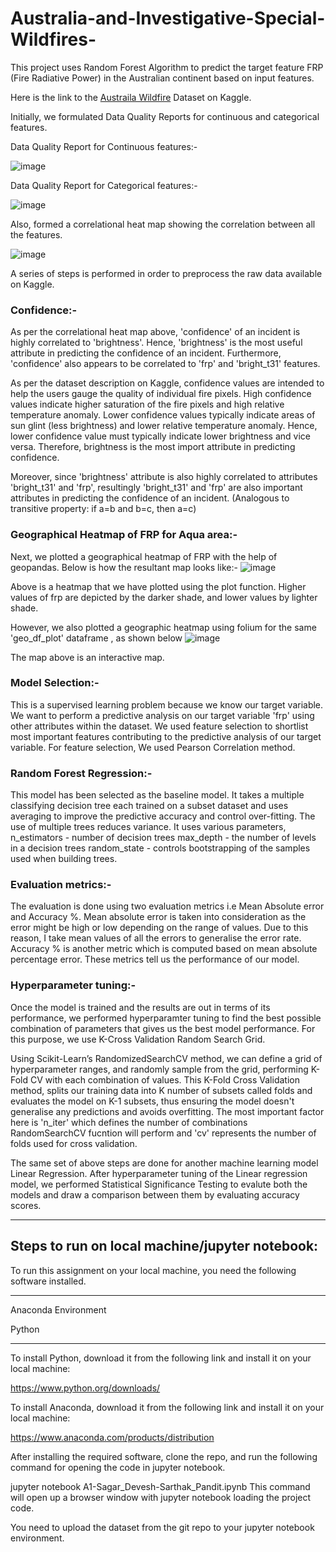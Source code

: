 # Australia-and-Investigative-Special-Wildfires-
This project uses Random Forest Algorithm to predict the target feature FRP (Fire Radiative Power) in the Australian continent based on input features. 

Here is the link to the [Austraila Wildfire](https://www.kaggle.com/datasets/brsdincer/australia-and-investigative-special-wildfires-data) Dataset on Kaggle. 


Initially, we formulated Data Quality Reports for continuous and categorical features. 

Data Quality Report for Continuous features:-

![image](https://github.com/sagardevesh/Australia-and-Investigative-Special-Wildfires-/assets/25725480/b23a68e7-7b3b-4c45-8ae4-972d10152878)

Data Quality Report for Categorical features:-

![image](https://github.com/sagardevesh/Australia-and-Investigative-Special-Wildfires-/assets/25725480/6366771b-0347-4e92-a228-54513d939105)

Also, formed a correlational heat map showing the correlation between all the features.

![image](https://github.com/sagardevesh/Australia-and-Investigative-Special-Wildfires-/assets/25725480/0581af62-d205-4cb9-b655-0376230a30ab)

A series of steps is performed in order to preprocess the raw data available on Kaggle. 

### Confidence:-

As per the correlational heat map above, 'confidence' of an incident is highly correlated to 'brightness'. Hence, 'brightness' is the most useful attribute in predicting the confidence of an incident. Furthermore, 'confidence' also appears to be correlated to 'frp' and 'bright_t31' features.

As per the dataset description on Kaggle, confidence values are intended to help the users gauge the quality of individual fire pixels. High confidence values indicate higher saturation of the fire pixels and high relative temperature anomaly. Lower confidence values typically indicate areas of sun glint (less brightness) and lower relative temperature anomaly. Hence, lower confidence value must typically indicate lower brightness and vice versa. Therefore, brightness is the most import attribute in predicting confidence.

Moreover, since 'brightness' attribute is also highly correlated to attributes 'bright_t31' and 'frp', resultingly 'bright_t31' and 'frp' are also important attributes in predicting the confidence of an incident. (Analogous to transitive property: if a=b and b=c, then a=c)

### Geographical Heatmap of FRP for Aqua area:-

Next, we plotted a geographical heatmap of FRP with the help of geopandas. Below is how the resultant map looks like:-
![image](https://github.com/sagardevesh/Australia-and-Investigative-Special-Wildfires-/assets/25725480/98550c04-5eb6-4984-a503-1862fa7b8673)

Above is a heatmap that we have plotted using the plot function. Higher values of frp are depicted by the darker shade, and lower values by lighter shade.

However, we also plotted a geographic heatmap using folium for the same 'geo_df_plot' dataframe , as shown below
![image](https://github.com/sagardevesh/Australia-and-Investigative-Special-Wildfires-/assets/25725480/74fe2c88-439e-4c6b-bee3-6ea80ddb7557)

The map above is an interactive map.

### Model Selection:-

This is a supervised learning problem because we know our target variable. We want to perform a predictive analysis on our target variable 'frp' using other attributes within the dataset. We used feature selection to shortlist most important features contributing to the predictive analysis of our target variable. For feature selection, We used Pearson Correlation method. 

### Random Forest Regression:-

This model has been selected as the baseline model. It takes a multiple classifying decision tree each trained on a subset dataset and uses averaging to improve the predictive accuracy and control over-fitting. The use of multiple trees reduces variance. It uses various parameters, n_estimators - number of decision trees max_depth - the number of levels in a decision trees random_state - controls bootstrapping of the samples used when building trees.

### Evaluation metrics:-

The evaluation is done using two evaluation metrics i.e Mean Absolute error and Accuracy %. Mean absolute error is taken into consideration as the error might be high or low depending on the range of values. Due to this reason, I take mean values of all the errors to generalise the error rate. Accuracy % is another metric which is computed based on mean absolute percentage error. These metrics tell us the performance of our model.

### Hyperparameter tuning:-

Once the model is trained and the results are out in terms of its performance, we performed hyperparamter tuning to find the best possible combination of parameters that gives us the best model performance. For this purpose, we use K-Cross Validation Random Search Grid.

Using Scikit-Learn’s RandomizedSearchCV method, we can define a grid of hyperparameter ranges, and randomly sample from the grid, performing K-Fold CV with each combination of values. This K-Fold Cross Validation method, splits our training data into K number of subsets called folds and evaluates the model on K-1 subsets, thus ensuring the model doesn't generalise any predictions and avoids overfitting. The most important factor here is 'n_iter' which defines the number of combinations RandomSearchCV fucntion will perform and 'cv' represents the number of folds used for cross validation.

The same set of above steps are done for another machine learning model Linear Regression. After hyperparameter tuning of the Linear regression model, we performed Statistical Significance Testing to evalute both the models and draw a comparison between them by evaluating accuracy scores.

******************************************************************************************************************

## Steps to run on local machine/jupyter notebook:
To run this assignment on your local machine, you need the following software installed.

*******************************************************
Anaconda Environment

Python
*********************************************************

To install Python, download it from the following link and install it on your local machine:

https://www.python.org/downloads/

To install Anaconda, download it from the following link and install it on your local machine:

https://www.anaconda.com/products/distribution

After installing the required software, clone the repo, and run the following command for opening the code in jupyter notebook.

jupyter notebook A1-Sagar_Devesh-Sarthak_Pandit.ipynb
This command will open up a browser window with jupyter notebook loading the project code.

You need to upload the dataset from the git repo to your jupyter notebook environment.






